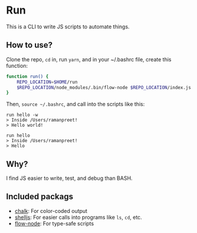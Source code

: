 # Run

This is a CLI to write JS scripts to automate things.

## How to use?

Clone the repo, `cd` in, run `yarn`, and in your ~/.bashrc file, create this function:

```BASH
function run() {
	REPO_LOCATION=$HOME/run
	$REPO_LOCATION/node_modules/.bin/flow-node $REPO_LOCATION/index.js "$@"
}
```

Then, `source ~/.bashrc`, and call into the scripts like this:

```
run hello -w
> Inside /Users/ramanpreet!
> Hello world!

run hello
> Inside /Users/ramanpreet!
> Hello
```

## Why?

I find JS easier to write, test, and debug than BASH.

## Included packags

- [chalk](https://www.npmjs.com/package/chalk): For color-coded output
- [shelljs](https://www.npmjs.com/package/shelljs): For easier calls into programs like `ls`, `cd`, etc.
- [flow-node](https://www.npmjs.com/package/flow-node): For type-safe scripts
